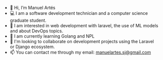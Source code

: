 - 👋 Hi, I’m Manuel Artés
- 💻 I am a software development technician and a computer science graduate student.
- 👀 I am interested in web development with laravel, the use of ML models and about DevOps topics. 
- 🌱 I am currently learning Golang and NPL 
- 💞️ I'm looking to collaborate on development projects using the Laravel or Django ecosystem.
- 📫 You can contact me through my email: manuelartes.sj@gmail.com

<!---
manuelartes/manuelartes is a ✨ special ✨ repository because its `README.md` (this file) appears on your GitHub profile.
You can click the Preview link to take a look at your changes.
--->
